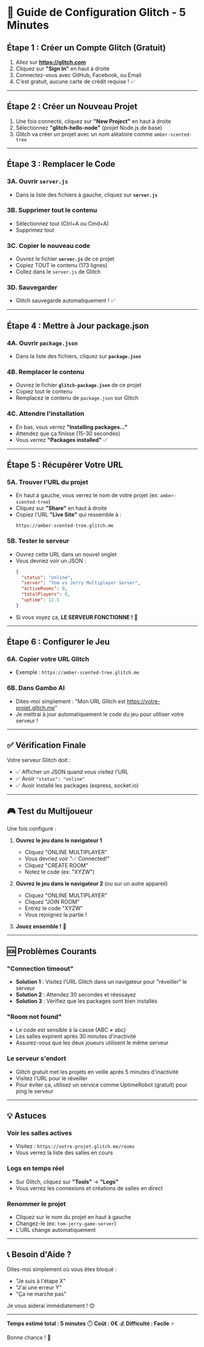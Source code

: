 # 🚀 Guide de Configuration Glitch - 5 Minutes

## Étape 1 : Créer un Compte Glitch (Gratuit)

1. Allez sur **https://glitch.com**
2. Cliquez sur **"Sign In"** en haut à droite
3. Connectez-vous avec GitHub, Facebook, ou Email
4. C'est gratuit, aucune carte de crédit requise ! ✅

---

## Étape 2 : Créer un Nouveau Projet

1. Une fois connecté, cliquez sur **"New Project"** en haut à droite
2. Sélectionnez **"glitch-hello-node"** (projet Node.js de base)
3. Glitch va créer un projet avec un nom aléatoire comme `amber-scented-tree`

---

## Étape 3 : Remplacer le Code

### 3A. Ouvrir `server.js`
- Dans la liste des fichiers à gauche, cliquez sur **`server.js`**

### 3B. Supprimer tout le contenu
- Sélectionnez tout (Ctrl+A ou Cmd+A)
- Supprimez tout

### 3C. Copier le nouveau code
- Ouvrez le fichier **`server.js`** de ce projet
- Copiez TOUT le contenu (173 lignes)
- Collez dans le `server.js` de Glitch

### 3D. Sauvegarder
- Glitch sauvegarde automatiquement ! ✅

---

## Étape 4 : Mettre à Jour package.json

### 4A. Ouvrir `package.json`
- Dans la liste des fichiers, cliquez sur **`package.json`**

### 4B. Remplacer le contenu
- Ouvrez le fichier **`glitch-package.json`** de ce projet
- Copiez tout le contenu
- Remplacez le contenu de `package.json` sur Glitch

### 4C. Attendre l'installation
- En bas, vous verrez **"Installing packages..."**
- Attendez que ça finisse (15-30 secondes)
- Vous verrez **"Packages installed"** ✅

---

## Étape 5 : Récupérer Votre URL

### 5A. Trouver l'URL du projet
- En haut à gauche, vous verrez le nom de votre projet (ex: `amber-scented-tree`)
- Cliquez sur **"Share"** en haut à droite
- Copiez l'URL **"Live Site"** qui ressemble à :
  ```
  https://amber-scented-tree.glitch.me
  ```

### 5B. Tester le serveur
- Ouvrez cette URL dans un nouvel onglet
- Vous devriez voir un JSON :
  ```json
  {
    "status": "online",
    "server": "Tom vs Jerry Multiplayer Server",
    "activeRooms": 0,
    "totalPlayers": 0,
    "uptime": 12.5
  }
  ```
- Si vous voyez ça, **LE SERVEUR FONCTIONNE !** 🎉

---

## Étape 6 : Configurer le Jeu

### 6A. Copier votre URL Glitch
- Exemple : `https://amber-scented-tree.glitch.me`

### 6B. Dans Gambo AI
- Dites-moi simplement : "Mon URL Glitch est https://votre-projet.glitch.me"
- Je mettrai à jour automatiquement le code du jeu pour utiliser votre serveur !

---

## ✅ Vérification Finale

Votre serveur Glitch doit :
- ✅ Afficher un JSON quand vous visitez l'URL
- ✅ Avoir `"status": "online"`
- ✅ Avoir installé les packages (express, socket.io)

---

## 🎮 Test du Multijoueur

Une fois configuré :

1. **Ouvrez le jeu dans le navigateur 1**
   - Cliquez "ONLINE MULTIPLAYER"
   - Vous devriez voir "✅ Connected!"
   - Cliquez "CREATE ROOM"
   - Notez le code (ex: "XYZW")

2. **Ouvrez le jeu dans le navigateur 2** (ou sur un autre appareil)
   - Cliquez "ONLINE MULTIPLAYER"
   - Cliquez "JOIN ROOM"
   - Entrez le code "XYZW"
   - Vous rejoignez la partie !

3. **Jouez ensemble !** 🎉

---

## 🆘 Problèmes Courants

### "Connection timeout"
- **Solution 1** : Visitez l'URL Glitch dans un navigateur pour "réveiller" le serveur
- **Solution 2** : Attendez 30 secondes et réessayez
- **Solution 3** : Vérifiez que les packages sont bien installés

### "Room not found"
- Le code est sensible à la casse (ABC ≠ abc)
- Les salles expirent après 30 minutes d'inactivité
- Assurez-vous que les deux joueurs utilisent le même serveur

### Le serveur s'endort
- Glitch gratuit met les projets en veille après 5 minutes d'inactivité
- Visitez l'URL pour le réveiller
- Pour éviter ça, utilisez un service comme UptimeRobot (gratuit) pour ping le serveur

---

## 💡 Astuces

### Voir les salles actives
- Visitez : `https://votre-projet.glitch.me/rooms`
- Vous verrez la liste des salles en cours

### Logs en temps réel
- Sur Glitch, cliquez sur **"Tools"** → **"Logs"**
- Vous verrez les connexions et créations de salles en direct

### Renommer le projet
- Cliquez sur le nom du projet en haut à gauche
- Changez-le (ex: `tom-jerry-game-server`)
- L'URL change automatiquement

---

## 📞 Besoin d'Aide ?

Dites-moi simplement où vous êtes bloqué :
- "Je suis à l'étape X"
- "J'ai une erreur Y"
- "Ça ne marche pas"

Je vous aiderai immédiatement ! 😊

---

**Temps estimé total : 5 minutes** ⏱️
**Coût : 0€** 💰
**Difficulté : Facile** ⭐

Bonne chance ! 🚀

